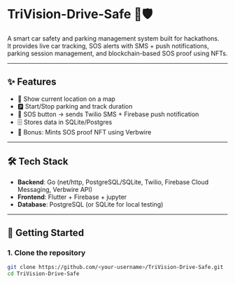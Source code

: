 # TriVision-Drive-Safe 🚗🛡️

A smart car safety and parking management system built for hackathons.  
It provides live car tracking, SOS alerts with SMS + push notifications, parking session management, and blockchain-based SOS proof using NFTs.

---

## ✨ Features
- 📍 Show current location on a map
- 🅿️ Start/Stop parking and track duration
- 🚨 SOS button → sends Twilio SMS + Firebase push notification
- 🗄️ Stores data in SQLite/Postgres
- 🎨 Bonus: Mints SOS proof NFT using Verbwire

---

## 🛠️ Tech Stack
- **Backend**: Go (net/http, PostgreSQL/SQLite, Twilio, Firebase Cloud Messaging, Verbwire API)
- **Frontend**: Flutter + Firebase + jupyter
- **Database**: PostgreSQL (or SQLite for local testing)

---

## 🚀 Getting Started

### 1. Clone the repository
```bash
git clone https://github.com/<your-username>/TriVision-Drive-Safe.git
cd TriVision-Drive-Safe
